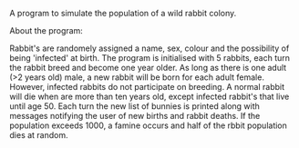 A program to simulate the population of a wild rabbit colony.

About the program:

Rabbit's are randomely assigned a name, sex, colour and the possibility of being 'infected' at birth.
The program is initialised with 5 rabbits, each turn the rabbit breed and become one year older.
As long as there is one adult (>2 years old) male, a new rabbit will be born for each adult female. However, infected rabbits do not participate on breeding.
A normal rabbit will die when are more than ten years old, except infected rabbit's that live until age 50.
Each turn the new list of bunnies is printed along with messages notifying the user of new births and rabbit deaths.
If the population exceeds 1000, a famine occurs and half of the rbbit population dies at random.

